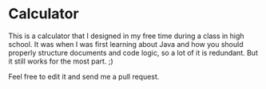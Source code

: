 # Calculator
This is a calculator that I designed in my free time during a class in high school. It was when I was first learning about Java and how you should properly structure documents and code logic, so a lot of it is redundant. But it still works for the most part. ;)

Feel free to edit it and send me a pull request. 
